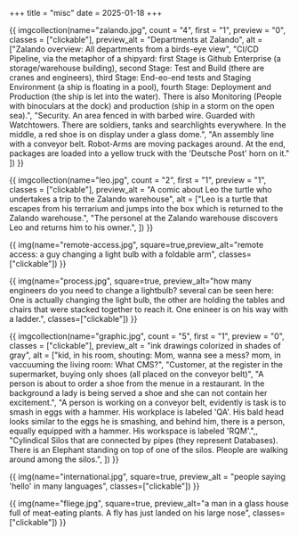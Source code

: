 +++
title = "misc"
date = 2025-01-18
+++

{{ imgcollection(name="zalando.jpg", count = "4", first = "1", preview = "0",
    classes = ["clickable"],
    preview_alt = "Departments at Zalando",
    alt = ["Zalando overview: All departments from a birds-eye view",
           "CI/CD Pipeline, via the metaphor of a shipyard: first Stage is Github Enterprise (a storage/warehouse building), second Stage: Test and Build (there are cranes and engineers), third Stage: End-eo-end tests and Staging Environment (a ship is floating in a pool), fourth Stage: Deployment and Production (the ship is let into the water). There is also Monitoring (People with binoculars at the dock) and production (ship in a storm on the open sea).",
          "Security. An area fenced in with barbed wire. Guarded with Watchtowers. There are soldiers, tanks and searchlights everywhere. In the middle, a red shoe is on display under a glass dome.",
        "An assembly line with a conveyor belt. Robot-Arms are moving packages around. At the end, packages are loaded into a yellow truck with the 'Deutsche Post' horn on it."
    ])
}}

{{ imgcollection(name="leo.jpg", count = "2", first = "1", preview = "1",
    classes = ["clickable"],
    preview_alt = "A comic about Leo the turtle who undertakes a trip to the Zalando warehouse",
    alt = ["Leo is a turtle that escapes from his terrarium and jumps into the box which is returned to the Zalando warehouse.",
           "The personel at the Zalando warehouse discovers Leo and returns him to his owner.",
    ])
}}

{{ img(name="remote-access.jpg", square=true,preview_alt="remote access: a guy changing a light bulb with a foldable arm", classes=["clickable"]) }}

{{ img(name="process.jpg", square=true, preview_alt="how many engineers do you need to change a lightbulb? several can be seen here: One is actually changing the light bulb, the other are holding the tables and chairs that were stacked together to reach it. One enineer is on his way with a ladder.", classes=["clickable"]) }}

{{ imgcollection(name="graphic.jpg", count = "5", first = "1", preview = "0",
    classes = ["clickable"],
    preview_alt = "ink drawings colorized in shades of gray",
    alt = ["kid, in his room, shouting: Mom, wanna see a mess? mom, in vaccuuming the living room: What CMS?",
           "Customer, at the register in the supermarket, buying only shoes (all placed on the conveyor belt)",
           "A person is about to order a shoe from the menue in a restaurant. In the background a lady is being served a shoe and she can not contain her excitement.",
           "A person is working on a conveyor belt, evidently is task is to smash in eggs with a hammer. His workplace is labeled 'QA'. His bald head looks similar to the eggs he is smashing, and behind him, there is a person, equally equipped with a hammer. His workspace is labeled 'RQM'.",,
           "Cylindical Silos that are connected by pipes (they represent Databases). There is an Elephant standing on top of one of the silos. Pleople are walking around among the silos.",
    ])
}}

{{ img(name="international.jpg", square=true, preview_alt = "people saying 'hello' in many languages", classes=["clickable"]) }}

{{ img(name="fliege.jpg", square=true, preview_alt="a man in a glass house full of meat-eating plants. A fly has just landed on his large nose", classes=["clickable"]) }}
